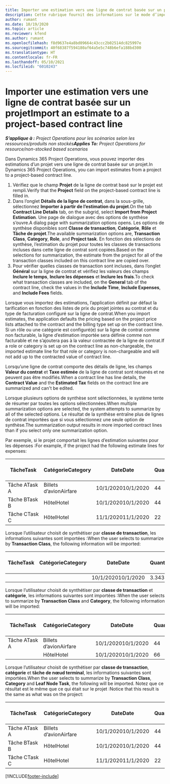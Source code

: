 ```yaml
---
title: Importer une estimation vers une ligne de contrat basée sur un projet
description: Cette rubrique fournit des informations sur le mode d’importation des estimations à partir d’un projet vers une ligne du contrat.
author: rumant
ms.date: 10/19/2020
ms.topic: article
ms.reviewer: kfend
ms.author: rumant
ms.openlocfilehash: f8d9637e4a8bd09664c43ccc2b02514dc825997e
ms.sourcegitcommit: 40f68387f594180af64a5e5c748b6efa188bd300
ms.translationtype: HT
ms.contentlocale: fr-FR
ms.lasthandoff: 05/10/2021
ms.locfileid: "6010243"
---
```

# <a name="import-an-estimate-to-a-project-based-contract-line"></a><span data-ttu-id="5b486-103">Importer une estimation vers une ligne de contrat basée sur un projet</span><span class="sxs-lookup"><span data-stu-id="5b486-103">Import an estimate to a project-based contract line</span></span>

<span data-ttu-id="5b486-104">_**S’applique à :** Project Operations pour les scénarios selon les ressources/produits non stockés_</span><span class="sxs-lookup"><span data-stu-id="5b486-104">_**Applies To:** Project Operations for resource/non-stocked based scenarios_</span></span>

<span data-ttu-id="5b486-105">Dans Dynamics 365 Project Operations, vous pouvez importer des estimations d’un projet vers une ligne de contrat basée sur un projet.</span><span class="sxs-lookup"><span data-stu-id="5b486-105">In Dynamics 365 Project Operations, you can import estimates from a project to a project-based contract line.</span></span>

1. <span data-ttu-id="5b486-106">Vérifiez que le champ **Projet** de la ligne de contrat basé sur le projet est rempli.</span><span class="sxs-lookup"><span data-stu-id="5b486-106">Verify that the **Project** field on the project-based contract line is filled in.</span></span>
2. <span data-ttu-id="5b486-107">Dans l’onglet **Détails de la ligne de contrat**, dans la sous-grille, sélectionnez **Importer à partir de l’estimation du projet**.</span><span class="sxs-lookup"><span data-stu-id="5b486-107">On the tab **Contract Line Details** tab, on the subgrid, select **Import from Project Estimation**.</span></span> <span data-ttu-id="5b486-108">Une page de dialogue avec des options de synthèse s’ouvre.</span><span class="sxs-lookup"><span data-stu-id="5b486-108">A dialog page with summarization options opens.</span></span> <span data-ttu-id="5b486-109">Les options de synthèse disponibles sont **Classe de transaction**, **Catégorie**, **Rôle** et **Tâche de projet**.</span><span class="sxs-lookup"><span data-stu-id="5b486-109">The available summarization options are, **Transaction Class**, **Category**, **Role**, and **Project task**.</span></span> <span data-ttu-id="5b486-110">En fonction des sélections de synthèse, l’estimation du projet pour toutes les classes de transactions incluses dans cette ligne de contrat sont copiées.</span><span class="sxs-lookup"><span data-stu-id="5b486-110">Based on the selections for summarization, the estimate from the project for all of the transaction classes included on this contract line are copied over.</span></span> 
3. <span data-ttu-id="5b486-111">Pour vérifier quelles classes de transaction sont incluses, dans l’onglet **Général** sur la ligne de contrat et vérifiez les valeurs des champs **Inclure le temps**, **Inclure les dépenses** et **Inclure les frais**.</span><span class="sxs-lookup"><span data-stu-id="5b486-111">To check what transaction classes are included, on the **General** tab of the contract line, check the values in the **Include Time**, **Include Expenses**, and **Include Fees** fields.</span></span>

<span data-ttu-id="5b486-112">Lorsque vous importez des estimations, l’application définit par défaut la tarification en fonction des listes de prix du projet jointes au contrat et du type de facturation configuré sur la ligne de contrat.</span><span class="sxs-lookup"><span data-stu-id="5b486-112">When you import estimates, the application defaults the pricing based on the project price lists attached to the contract and the billing type set up on the contract line.</span></span> <span data-ttu-id="5b486-113">Si un rôle ou une catégorie est configuré(e) sur la ligne de contrat comme non facturable, la ligne d’estimation importée sera définie comme non facturable et ne s’ajoutera pas à la valeur contractée de la ligne de contrat.</span><span class="sxs-lookup"><span data-stu-id="5b486-113">If a role or category is set up on the contract line as non-chargeable, the imported estimate line for that role or category is non-chargeable and will not add up to the contracted value of contract line.</span></span>

<span data-ttu-id="5b486-114">Lorsqu’une ligne de contrat comporte des détails de ligne, les champs **Valeur du contrat** et **Taxe estimée** de la ligne de contrat sont résumés et ne peuvent pas être modifiés.</span><span class="sxs-lookup"><span data-stu-id="5b486-114">When a contract line has line details, the **Contract Value** and the **Estimated Tax** fields on the contract line are summarized and can't be edited.</span></span>

<span data-ttu-id="5b486-115">Lorsque plusieurs options de synthèse sont sélectionnées, le système tente de résumer par toutes les options sélectionnées.</span><span class="sxs-lookup"><span data-stu-id="5b486-115">When multiple summarization options are selected, the system attempts to summarize by all of the selected options.</span></span> <span data-ttu-id="5b486-116">Le résultat de la synthèse entraîne plus de lignes de contrat importées que si vous sélectionnez une seule option de synthèse.</span><span class="sxs-lookup"><span data-stu-id="5b486-116">The summarization output results in more imported contract lines than if you select only one summarization option.</span></span>

<span data-ttu-id="5b486-117">Par exemple, si le projet comportait les lignes d’estimation suivantes pour les dépenses :</span><span class="sxs-lookup"><span data-stu-id="5b486-117">For example, if the project had the following estimate lines for expenses:</span></span>

| <span data-ttu-id="5b486-118">Tâche</span><span class="sxs-lookup"><span data-stu-id="5b486-118">Task</span></span> | <span data-ttu-id="5b486-119">Catégorie</span><span class="sxs-lookup"><span data-stu-id="5b486-119">Category</span></span> | <span data-ttu-id="5b486-120">Date</span><span class="sxs-lookup"><span data-stu-id="5b486-120">Date</span></span> | <span data-ttu-id="5b486-121">Quantité</span><span class="sxs-lookup"><span data-stu-id="5b486-121">Quantity</span></span> | <span data-ttu-id="5b486-122">Prix unitaire</span><span class="sxs-lookup"><span data-stu-id="5b486-122">Unit price</span></span> | <span data-ttu-id="5b486-123">Montant</span><span class="sxs-lookup"><span data-stu-id="5b486-123">Amount</span></span> |
| --- | --- | --- | --- | --- | --- |
| <span data-ttu-id="5b486-124">Tâche A</span><span class="sxs-lookup"><span data-stu-id="5b486-124">Task A</span></span> | <span data-ttu-id="5b486-125">Billets d’avion</span><span class="sxs-lookup"><span data-stu-id="5b486-125">Airfare</span></span> | <span data-ttu-id="5b486-126">10/1/2020</span><span class="sxs-lookup"><span data-stu-id="5b486-126">10/1/2020</span></span> | <span data-ttu-id="5b486-127">4</span><span class="sxs-lookup"><span data-stu-id="5b486-127">4</span></span> | <span data-ttu-id="5b486-128">400</span><span class="sxs-lookup"><span data-stu-id="5b486-128">400</span></span> | <span data-ttu-id="5b486-129">1600</span><span class="sxs-lookup"><span data-stu-id="5b486-129">1600</span></span> |
| <span data-ttu-id="5b486-130">Tâche B</span><span class="sxs-lookup"><span data-stu-id="5b486-130">Task B</span></span> | <span data-ttu-id="5b486-131">Hôtel</span><span class="sxs-lookup"><span data-stu-id="5b486-131">Hotel</span></span> | <span data-ttu-id="5b486-132">10/1/2020</span><span class="sxs-lookup"><span data-stu-id="5b486-132">10/1/2020</span></span> | <span data-ttu-id="5b486-133">4</span><span class="sxs-lookup"><span data-stu-id="5b486-133">4</span></span> | <span data-ttu-id="5b486-134">200</span><span class="sxs-lookup"><span data-stu-id="5b486-134">200</span></span> | <span data-ttu-id="5b486-135">800</span><span class="sxs-lookup"><span data-stu-id="5b486-135">800</span></span> |
| <span data-ttu-id="5b486-136">Tâche C</span><span class="sxs-lookup"><span data-stu-id="5b486-136">Task C</span></span> | <span data-ttu-id="5b486-137">Hôtel</span><span class="sxs-lookup"><span data-stu-id="5b486-137">Hotel</span></span> | <span data-ttu-id="5b486-138">11/1/2020</span><span class="sxs-lookup"><span data-stu-id="5b486-138">11/1/2020</span></span> | <span data-ttu-id="5b486-139">2</span><span class="sxs-lookup"><span data-stu-id="5b486-139">2</span></span> | <span data-ttu-id="5b486-140">200</span><span class="sxs-lookup"><span data-stu-id="5b486-140">200</span></span> | <span data-ttu-id="5b486-141">400</span><span class="sxs-lookup"><span data-stu-id="5b486-141">400</span></span> |

<span data-ttu-id="5b486-142">Lorsque l’utilisateur choisit de synthétiser par **classe de transaction**, les informations suivantes sont importées :</span><span class="sxs-lookup"><span data-stu-id="5b486-142">When the user selects to summarize by **Transaction Class**, the following information will be imported:</span></span>

| <span data-ttu-id="5b486-143">Tâche</span><span class="sxs-lookup"><span data-stu-id="5b486-143">Task</span></span> | <span data-ttu-id="5b486-144">Catégorie</span><span class="sxs-lookup"><span data-stu-id="5b486-144">Category</span></span> | <span data-ttu-id="5b486-145">Date</span><span class="sxs-lookup"><span data-stu-id="5b486-145">Date</span></span> | <span data-ttu-id="5b486-146">Quantité</span><span class="sxs-lookup"><span data-stu-id="5b486-146">Quantity</span></span> | <span data-ttu-id="5b486-147">Prix unitaire</span><span class="sxs-lookup"><span data-stu-id="5b486-147">Unit price</span></span> | <span data-ttu-id="5b486-148">Montant</span><span class="sxs-lookup"><span data-stu-id="5b486-148">Amount</span></span> |
| --- | --- | --- | --- | --- | --- |
| &nbsp;  | &nbsp;  | <span data-ttu-id="5b486-149">10/1/2020</span><span class="sxs-lookup"><span data-stu-id="5b486-149">10/1/2020</span></span> | <span data-ttu-id="5b486-150">3.34</span><span class="sxs-lookup"><span data-stu-id="5b486-150">3.34</span></span> | <span data-ttu-id="5b486-151">840</span><span class="sxs-lookup"><span data-stu-id="5b486-151">840</span></span> | <span data-ttu-id="5b486-152">2800</span><span class="sxs-lookup"><span data-stu-id="5b486-152">2800</span></span> |

<span data-ttu-id="5b486-153">Lorsque l’utilisateur choisit de synthétiser par **classe de transaction** et **catégorie**, les informations suivantes sont importées :</span><span class="sxs-lookup"><span data-stu-id="5b486-153">When the user selects to summarize by **Transaction Class** and **Category**, the following information will be imported:</span></span>

| <span data-ttu-id="5b486-154">Tâche</span><span class="sxs-lookup"><span data-stu-id="5b486-154">Task</span></span> | <span data-ttu-id="5b486-155">Catégorie</span><span class="sxs-lookup"><span data-stu-id="5b486-155">Category</span></span> | <span data-ttu-id="5b486-156">Date</span><span class="sxs-lookup"><span data-stu-id="5b486-156">Date</span></span> | <span data-ttu-id="5b486-157">Quantité</span><span class="sxs-lookup"><span data-stu-id="5b486-157">Quantity</span></span> | <span data-ttu-id="5b486-158">Prix unitaire</span><span class="sxs-lookup"><span data-stu-id="5b486-158">Unit price</span></span> | <span data-ttu-id="5b486-159">Montant</span><span class="sxs-lookup"><span data-stu-id="5b486-159">Amount</span></span> |
| --- | --- | --- | --- | --- | --- |
| <span data-ttu-id="5b486-160">Tâche A</span><span class="sxs-lookup"><span data-stu-id="5b486-160">Task A</span></span> | <span data-ttu-id="5b486-161">Billets d’avion</span><span class="sxs-lookup"><span data-stu-id="5b486-161">Airfare</span></span> | <span data-ttu-id="5b486-162">10/1/2020</span><span class="sxs-lookup"><span data-stu-id="5b486-162">10/1/2020</span></span> | <span data-ttu-id="5b486-163">4</span><span class="sxs-lookup"><span data-stu-id="5b486-163">4</span></span> | <span data-ttu-id="5b486-164">400</span><span class="sxs-lookup"><span data-stu-id="5b486-164">400</span></span> | <span data-ttu-id="5b486-165">1600</span><span class="sxs-lookup"><span data-stu-id="5b486-165">1600</span></span> |
| &nbsp;  | <span data-ttu-id="5b486-166">Hôtel</span><span class="sxs-lookup"><span data-stu-id="5b486-166">Hotel</span></span> | <span data-ttu-id="5b486-167">10/1/2020</span><span class="sxs-lookup"><span data-stu-id="5b486-167">10/1/2020</span></span> | <span data-ttu-id="5b486-168">6</span><span class="sxs-lookup"><span data-stu-id="5b486-168">6</span></span> | <span data-ttu-id="5b486-169">200</span><span class="sxs-lookup"><span data-stu-id="5b486-169">200</span></span> | <span data-ttu-id="5b486-170">1200</span><span class="sxs-lookup"><span data-stu-id="5b486-170">1200</span></span> |

<span data-ttu-id="5b486-171">Lorsque l’utilisateur choisit de synthétiser par **classe de transaction**, **catégorie** et **tâche de nœud terminal**, les informations suivantes sont importées.</span><span class="sxs-lookup"><span data-stu-id="5b486-171">When the user selects to summarize by **Transaction Class**, **Category** and **Leaf Node Task**, the following will be imported.</span></span> <span data-ttu-id="5b486-172">Notez que ce résultat est le même que ce qui était sur le projet :</span><span class="sxs-lookup"><span data-stu-id="5b486-172">Notice that this result is the same as what was on the project:</span></span>

| <span data-ttu-id="5b486-173">Tâche</span><span class="sxs-lookup"><span data-stu-id="5b486-173">Task</span></span> | <span data-ttu-id="5b486-174">Catégorie</span><span class="sxs-lookup"><span data-stu-id="5b486-174">Category</span></span> | <span data-ttu-id="5b486-175">Date</span><span class="sxs-lookup"><span data-stu-id="5b486-175">Date</span></span> | <span data-ttu-id="5b486-176">Quantité</span><span class="sxs-lookup"><span data-stu-id="5b486-176">Quantity</span></span> | <span data-ttu-id="5b486-177">Prix unitaire</span><span class="sxs-lookup"><span data-stu-id="5b486-177">Unit price</span></span> | <span data-ttu-id="5b486-178">Montant</span><span class="sxs-lookup"><span data-stu-id="5b486-178">Amount</span></span> |
| --- | --- | --- | --- | --- | --- |
| <span data-ttu-id="5b486-179">Tâche A</span><span class="sxs-lookup"><span data-stu-id="5b486-179">Task A</span></span> | <span data-ttu-id="5b486-180">Billets d’avion</span><span class="sxs-lookup"><span data-stu-id="5b486-180">Airfare</span></span> | <span data-ttu-id="5b486-181">10/1/2020</span><span class="sxs-lookup"><span data-stu-id="5b486-181">10/1/2020</span></span> | <span data-ttu-id="5b486-182">4</span><span class="sxs-lookup"><span data-stu-id="5b486-182">4</span></span> | <span data-ttu-id="5b486-183">400</span><span class="sxs-lookup"><span data-stu-id="5b486-183">400</span></span> | <span data-ttu-id="5b486-184">1600</span><span class="sxs-lookup"><span data-stu-id="5b486-184">1600</span></span> |
| <span data-ttu-id="5b486-185">Tâche B</span><span class="sxs-lookup"><span data-stu-id="5b486-185">Task B</span></span> | <span data-ttu-id="5b486-186">Hôtel</span><span class="sxs-lookup"><span data-stu-id="5b486-186">Hotel</span></span> | <span data-ttu-id="5b486-187">10/1/2020</span><span class="sxs-lookup"><span data-stu-id="5b486-187">10/1/2020</span></span> | <span data-ttu-id="5b486-188">4</span><span class="sxs-lookup"><span data-stu-id="5b486-188">4</span></span> | <span data-ttu-id="5b486-189">200</span><span class="sxs-lookup"><span data-stu-id="5b486-189">200</span></span> | <span data-ttu-id="5b486-190">800</span><span class="sxs-lookup"><span data-stu-id="5b486-190">800</span></span> |
| <span data-ttu-id="5b486-191">Tâche C</span><span class="sxs-lookup"><span data-stu-id="5b486-191">Task C</span></span> | <span data-ttu-id="5b486-192">Hôtel</span><span class="sxs-lookup"><span data-stu-id="5b486-192">Hotel</span></span> | <span data-ttu-id="5b486-193">11/1/2020</span><span class="sxs-lookup"><span data-stu-id="5b486-193">11/1/2020</span></span> | <span data-ttu-id="5b486-194">2</span><span class="sxs-lookup"><span data-stu-id="5b486-194">2</span></span> | <span data-ttu-id="5b486-195">200</span><span class="sxs-lookup"><span data-stu-id="5b486-195">200</span></span> | <span data-ttu-id="5b486-196">400</span><span class="sxs-lookup"><span data-stu-id="5b486-196">400</span></span> |


[!INCLUDE[footer-include](../includes/footer-banner.md)]